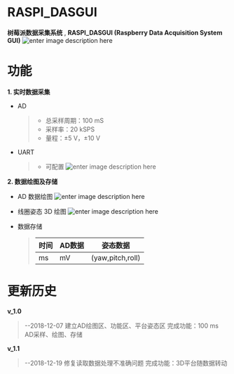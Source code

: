 # RASPI_DASGUI

**树莓派数据采集系统** , **RASPI_DASGUI (Raspberry Data Acquisition System GUI)**
![enter image description here](https://lh3.googleusercontent.com/Qov-35b-1oHqtha6xiHo90ykOG579XgfSf0ERj-g0NrJpr6nRy8LNwjhgOBJ8zXSCj7OBwBZudw)

# 功能

**1. 实时数据采集**

 - AD
	> - 总采样周期：100 mS
	 >- 采样率：20 kSPS
	 >- 量程：±5 V，±10 V

 - UART
	> - 可配置
	![enter image description here](https://lh3.googleusercontent.com/uhtWSH3f_3p-i1_2E0vp2Qu30NQV7Vn8ok4HBvjo1KQ9Bc4aox9FJ3al23C57j-XD35B-m0xmkM)

**2. 数据绘图及存储**

 - AD 数据绘图
 ![enter image description here](https://lh3.googleusercontent.com/0G5cH2K5k-AgqMkD5xkHlRllg2GSXVi9pmZ9UuG-76TTq775HsTfK-Hyw2H7smQHa95wpbFfESY)
 
 - 线圈姿态 3D 绘图
 ![enter image description here](https://lh3.googleusercontent.com/uoihoyFhTpofuTDB0_GyjKn3tcqXqdZGyevKjc70kshn7v7ryu07lrfbxE4JagTXqGMzo-VXpm4)
 
 - 数据存储
	 >| 时间 | AD数据 | 姿态数据 |
	 >| ----- | --------- | ----------- |
	 >|  ms  |      mV    | (yaw,pitch,roll) |


# 更新历史

**v_1.0**	
> --2018-12-07
> 建立AD绘图区、功能区、平台姿态区
> 完成功能：100 ms AD采样、绘图、存储

**v_1.1**
>--2018-12-19
>修复读取数据处理不准确问题
>完成功能：3D平台随数据转动

<!--stackedit_data:
eyJoaXN0b3J5IjpbLTQ4MTc2NTY5OSwtNzQyNDkxMzY1LC0xOD
Y4NjY4MjgyLC0xNDU5MDE2NjYxXX0=
-->